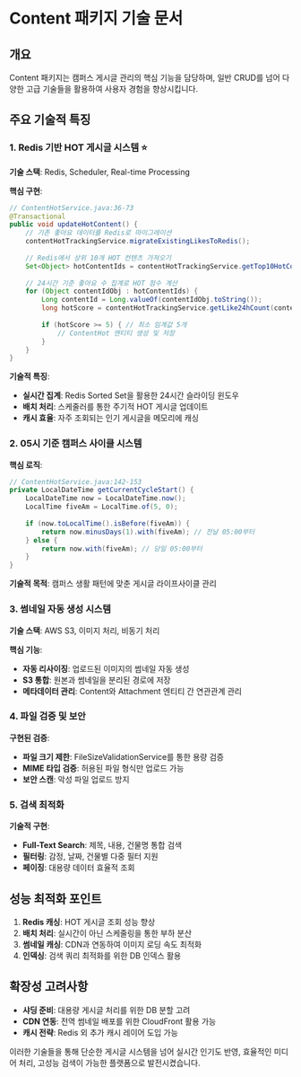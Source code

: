 # Content 패키지 기술 문서

## 개요
Content 패키지는 캠퍼스 게시글 관리의 핵심 기능을 담당하며, 일반 CRUD를 넘어 다양한 고급 기술들을 활용하여 사용자 경험을 향상시킵니다.

## 주요 기술적 특징

### 1. Redis 기반 HOT 게시글 시스템 ⭐

**기술 스택**: Redis, Scheduler, Real-time Processing

**핵심 구현**:
```java
// ContentHotService.java:36-73
@Transactional
public void updateHotContent() {
    // 기존 좋아요 데이터를 Redis로 마이그레이션
    contentHotTrackingService.migrateExistingLikesToRedis();
    
    // Redis에서 상위 10개 HOT 컨텐츠 가져오기
    Set<Object> hotContentIds = contentHotTrackingService.getTop10HotContent();
    
    // 24시간 기준 좋아요 수 집계로 HOT 점수 계산
    for (Object contentIdObj : hotContentIds) {
        Long contentId = Long.valueOf(contentIdObj.toString());
        long hotScore = contentHotTrackingService.getLike24hCount(contentId);
        
        if (hotScore >= 5) { // 최소 임계값 5개
            // ContentHot 엔티티 생성 및 저장
        }
    }
}
```

**기술적 특징**:
- **실시간 집계**: Redis Sorted Set을 활용한 24시간 슬라이딩 윈도우
- **배치 처리**: 스케줄러를 통한 주기적 HOT 게시글 업데이트
- **캐시 효율**: 자주 조회되는 인기 게시글을 메모리에 캐싱

### 2. 05시 기준 캠퍼스 사이클 시스템

**핵심 로직**:
```java
// ContentHotService.java:142-153
private LocalDateTime getCurrentCycleStart() {
    LocalDateTime now = LocalDateTime.now();
    LocalTime fiveAm = LocalTime.of(5, 0);
    
    if (now.toLocalTime().isBefore(fiveAm)) {
        return now.minusDays(1).with(fiveAm); // 전날 05:00부터
    } else {
        return now.with(fiveAm); // 당일 05:00부터
    }
}
```

**기술적 목적**: 캠퍼스 생활 패턴에 맞춘 게시글 라이프사이클 관리

### 3. 썸네일 자동 생성 시스템

**기술 스택**: AWS S3, 이미지 처리, 비동기 처리

**핵심 기능**:
- **자동 리사이징**: 업로드된 이미지의 썸네일 자동 생성
- **S3 통합**: 원본과 썸네일을 분리된 경로에 저장
- **메타데이터 관리**: Content와 Attachment 엔티티 간 연관관계 관리

### 4. 파일 검증 및 보안

**구현된 검증**:
- **파일 크기 제한**: FileSizeValidationService를 통한 용량 검증
- **MIME 타입 검증**: 허용된 파일 형식만 업로드 가능
- **보안 스캔**: 악성 파일 업로드 방지

### 5. 검색 최적화

**기술적 구현**:
- **Full-Text Search**: 제목, 내용, 건물명 통합 검색
- **필터링**: 감정, 날짜, 건물별 다중 필터 지원
- **페이징**: 대용량 데이터 효율적 조회

## 성능 최적화 포인트

1. **Redis 캐싱**: HOT 게시글 조회 성능 향상
2. **배치 처리**: 실시간이 아닌 스케줄링을 통한 부하 분산
3. **썸네일 캐싱**: CDN과 연동하여 이미지 로딩 속도 최적화
4. **인덱싱**: 검색 쿼리 최적화를 위한 DB 인덱스 활용

## 확장성 고려사항

- **샤딩 준비**: 대용량 게시글 처리를 위한 DB 분할 고려
- **CDN 연동**: 전역 썸네일 배포를 위한 CloudFront 활용 가능
- **캐시 전략**: Redis 외 추가 캐시 레이어 도입 가능

이러한 기술들을 통해 단순한 게시글 시스템을 넘어 실시간 인기도 반영, 효율적인 미디어 처리, 고성능 검색이 가능한 플랫폼으로 발전시켰습니다.